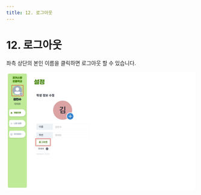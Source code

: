 ```yaml
---
title: 12. 로그아웃
---
```


# 12. 로그아웃

좌측 상단의 본인 이름을 클릭하면 로그아웃 할 수 있습니다.

![](/img/kr/elementary/student/12-01.jpg)
